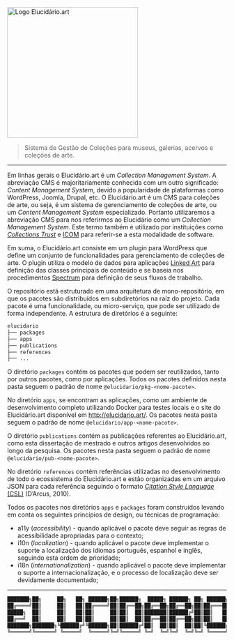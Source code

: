 <picture>
    <source media="(preferes-color-scheme: dark)" srcset="https://raw.githubusercontent.com/hgodinho/elucidario/main/packages/design-system/assets/svg/type%3Dvertical%2C%20color%3Dpink%2C%20theme%3Ddark.svg">
    <source media="(preferes-color-scheme: light)" srcset="https://raw.githubusercontent.com/hgodinho/elucidario/main/packages/design-system/assets/svg/type%3Dvertical%2C%20color%3Dpink%2C%20theme%3Dlight.svg">
    <img src="https://raw.githubusercontent.com/hgodinho/elucidario/main/packages/design-system/assets/svg/type%3Dvertical%2C%20color%3Dpink%2C%20theme%3Ddark.svg" alt="Logo Elucidário.art" width="300">
</picture>

> Sistema de Gestão de Coleções para museus, galerias, acervos e coleções de arte.

___

Em linhas gerais o Elucidário.art é um _Collection Management System_. A abreviação CMS é majoritariamente conhecida com um outro significado: _Content Management System_, devido a popularidade de plataformas como WordPress, Joomla, Drupal, etc. O Elucidário.art é um CMS para coleções de arte, ou seja, é um sistema de gerenciamento de coleções de arte, ou um _Content Management System_ especializado. Portanto utilizaremos a abreviação CMS para nos referirmos ao Elucidário como um _Collection Management System_. Este termo também é utilizado por instituições como [_Collections Trust_](collectionstrust.org.uk/) e [ICOM](https://icom.museum/) para referir-se a esta modalidade de software.

Em suma, o Elucidário.art consiste em um plugin para WordPress que define um conjunto de funcionalidades para gerenciamento de coleções de arte. O plugin utiliza o modelo de dados para aplicações [Linked Art](https://linked.art) para definição das classes principais de conteúdo e se baseia nos procedimentos [Spectrum](https://collectionstrust.org.uk/spectrum/) para definição de seus fluxos de trabalho.

O repositório está estruturado em uma arquitetura de mono-repositório, em que os pacotes são distribuídos em subdiretórios na raíz do projeto. Cada pacote é uma funcionalidade, ou micro-serviço, que pode ser utilizado de forma independente. A estrutura de diretórios é a seguinte:

```bash
elucidario
├── packages
├── apps
├── publications
├── references
├── ...
```

O diretório `packages` contém os pacotes que podem ser reutilizados, tanto por outros pacotes, como por aplicações. Todos os pacotes definidos nesta pasta seguem o padrão de nome `@elucidario/pkg-<nome-pacote>`.

No diretório `apps`, se encontram as aplicações, como um ambiente de desenvolvimento completo utilizando Docker para testes locais e o site do Elucidário.art disponível em <http://elucidario.art/>. Os pacotes nesta pasta seguem o padrão de nome `@elucidario/app-<nome-pacote>`.

O diretório `publications` contém as publicações referentes ao Elucidário.art, como esta dissertação de mestrado e outros artigos desenvolvidos ao longo da pesquisa. Os pacotes nesta pasta seguem o padrão de nome `@elucidario/pub-<nome-pacote>`.

No diretório `references` contém referências utilizadas no desenvolvimento de todo o ecossistema do Elucidário.art e estão organizadas em um arquivo JSON para cada referência seguindo o formato [_Citation Style Language_ (CSL)](https://github.com/citation-style-language) (D’Arcus, 2010).

Todos os pacotes nos diretórios `apps` e `packages` foram construídos levando em conta os seguintes princípios de design, ou técnicas de programação:

- a11y (_accessibility_) - quando aplicável o pacote deve seguir as regras de acessibilidade apropriadas para o contexto;
- i10n (_localization_) - quando aplicável o pacote deve implementar o suporte a localização dos idiomas português, espanhol e inglês, seguindo esta ordem de prioridade;
- i18n (_internationalization_) - quando aplicável o pacote deve implementar o suporte a internacionalização, e o processo de localização deve ser devidamente documentado;

---

```markdown
███████╗██╗     ██╗   ██╗ ██████╗██╗██████╗  █████╗ ██████╗ ██╗ ██████╗
██╔════╝██║     ██║   ██║██╔════╝██║██╔══██╗██╔══██╗██╔══██╗██║██╔═══██╗
█████╗  ██║     ██║   ██║██║     ██║██║  ██║███████║██████╔╝██║██║   ██║
██╔══╝  ██║     ██║   ██║██║     ██║██║  ██║██╔══██║██╔══██╗██║██║   ██║
███████╗███████╗╚██████╔╝╚██████╗██║██████╔╝██║  ██║██║  ██║██║╚██████╔╝
╚══════╝╚══════╝ ╚═════╝  ╚═════╝╚═╝╚═════╝ ╚═╝  ╚═╝╚═╝  ╚═╝╚═╝ ╚═════╝
```
